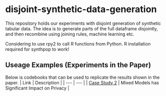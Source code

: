 # disjoint-synthetic-data-generation
 This repository holds our experiments with disjoint generation of synthetic tabular data. The idea is to generate parts of the full dataframe disjointly, and then recombine using joining rules, machine learning etc.

 Considering to use rpy2 to call R functions from Python. R installation required for synthpop to work!


 ## Useage Examples (Experiments in the Paper)
 
 Below is codebooks that can be used to replicate the results shown in the paper.
| Link | Description |
| --- | --- |
| [Case Study 2](03_specified_splits.ipynb) | Mixed Models has Significant Impact on Privacy |
